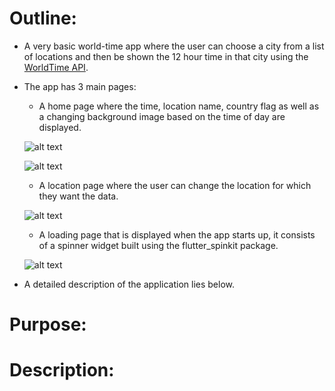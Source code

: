 # Outline:

- A very basic world-time app where the user can choose a city from a list of locations and then be shown the 12 hour time in that city using the [WorldTime API](http://worldtimeapi.org/timezones).
- The app has 3 main pages:
    - A home page where the time, location name, country flag as well as a changing background image based on the time of day are displayed.

    ![alt text](https://github.com/akashvshroff/Flutter_World_Time_App/blob/master/runtime_images/home_screen.png "Day-Time")

    ![alt text](https://github.com/akashvshroff/Flutter_World_Time_App/blob/master/runtime_images/home_night.png "Night-Time")

    - A location page where the user can change the location for which they want the data.

    ![alt text](https://github.com/akashvshroff/Flutter_World_Time_App/blob/master/runtime_images/choose_location.png "Locations")

    - A loading page that is displayed when the app starts up, it consists of a spinner widget built using the flutter_spinkit package.

    ![alt text](https://github.com/akashvshroff/Flutter_World_Time_App/blob/master/runtime_images/loading.png "Loading")

- A detailed description of the application lies below.

# Purpose:

# Description:
